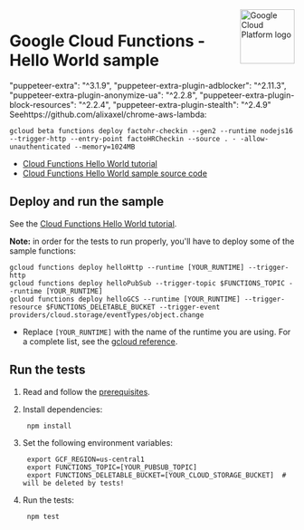 <img src="https://avatars2.githubusercontent.com/u/2810941?v=3&s=96" alt="Google Cloud Platform logo" title="Google Cloud Platform" align="right" height="96" width="96"/>

# Google Cloud Functions - Hello World sample
"puppeteer-extra": "^3.1.9",
   "puppeteer-extra-plugin-adblocker": "^2.11.3",
   "puppeteer-extra-plugin-anonymize-ua": "^2.2.8",
   "puppeteer-extra-plugin-block-resources": "^2.2.4",
   "puppeteer-extra-plugin-stealth": "^2.4.9"
Seehttps://github.com/alixaxel/chrome-aws-lambda:

`gcloud beta functions deploy factohr-checkin --gen2 --runtime nodejs16 --trigger-http --entry-point factoHRCheckin --source . - -allow-unauthenticated --memory=1024MB`

* [Cloud Functions Hello World tutorial][tutorial]
* [Cloud Functions Hello World sample source code][code]

[tutorial]: https://cloud.google.com/functions/docs/quickstart
[code]: index.js

## Deploy and run the sample

See the [Cloud Functions Hello World tutorial][tutorial].

**Note:** in order for the tests to run properly, you'll have to deploy some of the sample functions:

```
gcloud functions deploy helloHttp --runtime [YOUR_RUNTIME] --trigger-http
gcloud functions deploy helloPubSub --trigger-topic $FUNCTIONS_TOPIC --runtime [YOUR_RUNTIME]
gcloud functions deploy helloGCS --runtime [YOUR_RUNTIME] --trigger-resource $FUNCTIONS_DELETABLE_BUCKET --trigger-event providers/cloud.storage/eventTypes/object.change
```

* Replace `[YOUR_RUNTIME]` with the name of the runtime you are using. For a
complete list, see the [gcloud reference](https://cloud.google.com/sdk/gcloud/reference/functions/deploy#--runtime).

## Run the tests

1. Read and follow the [prerequisites](../../../../#prerequisites).


1. Install dependencies:

        npm install

1. Set the following environment variables:

        export GCF_REGION=us-central1
        export FUNCTIONS_TOPIC=[YOUR_PUBSUB_TOPIC]
        export FUNCTIONS_DELETABLE_BUCKET=[YOUR_CLOUD_STORAGE_BUCKET]  # will be deleted by tests!

1. Run the tests:

        npm test
